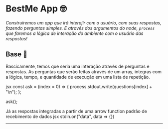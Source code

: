 # BestMe App 🤓

*Construiremos um app que irá interajir com o usuário, com suas respostas, fazendo perguntas simples. E através dos argumentos do node, *`process` que faremos a lógica de interação do ambiente com o usuário das respostas!**


## Base 📂

Bascicamente, temos que seria uma interação através de perguntas e respostas.
As perguntas que serão feitas através de um array, integras com a lógica, tempo, e quantidade de execução em uma lista de repetição.

jsx
const ask = (index = 0) => {
    process.stdout.write(questions[index] + "\n");
};

ask();


Já as respostas integradas a partir de uma arrow function padrão de recebimento de dados 
jsx
stdin.on("data", data => {})


---